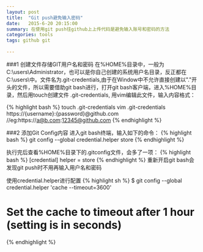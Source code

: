 ```yaml
---
layout: post 
title:  "Git push避免输入密码"
date:   2015-6-20 20:15:00
summary: 在使用git push往github上上传代码是避免输入账号和密码的方法
categories: tools
tags: github git
 
---
```


###1 创建文件存储GIT用户名和密码
在%HOME%目录中，一般为C:\users\Administrator，也可以是你自己创建的系统用户名目录，反正都在C:\users\中。文件名为.git-credentials,由于在Window中不允许直接创建以"."开头的文件，所以需要借助git bash进行，打开git bash客户端，进入%HOME%目录，然后用touch创建文件 .git-credentials, 用vim编辑此文件，输入内容格式：

{% highlight bash %}
touch .git-credentials
vim .git-credentials
https://{username}:{password}@github.com
//eg:https://a@b.com:12345@github.com
{% endhighlight %}

###2 添加Git Config内容
进入git bash终端，输入如下的命令：
{% highlight bash %}
git config --global credential.helper store
{% endhighlight %}

执行完后查看%HOME%目录下的.gitconfig文件，会多了一项：
{% highlight bash %}
[credential]
    helper = store
{% endhighlight %}
重新开启git bash会发现git push时不用再输入用户名和密码

使用credential.helper进行配置
{% highlight sh %}
$ git config --global credential.helper 'cache --timeout=3600'
# Set the cache to timeout after 1 hour (setting is in seconds)
{% endhighlight %}
